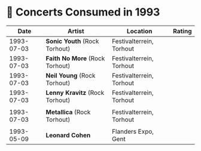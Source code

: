 # 🎤 Concerts Consumed in 1993

| Date | Artist | Location | Rating |
| --- | --- | --- | --- |
| 1993-07-03 | **Sonic Youth** (Rock Torhout) | Festivalterrein, Torhout | |
| 1993-07-03 | **Faith No More** (Rock Torhout) | Festivalterrein, Torhout | |
| 1993-07-03 | **Neil Young** (Rock Torhout) | Festivalterrein, Torhout | |
| 1993-07-03 | **Lenny Kravitz** (Rock Torhout) | Festivalterrein, Torhout 
| |
| 1993-07-03 | **Metallica** (Rock Torhout) | Festivalterrein, Torhout 
| |
| 1993-05-09 | **Leonard Cohen** | Flanders Expo, Gent | ️ |
